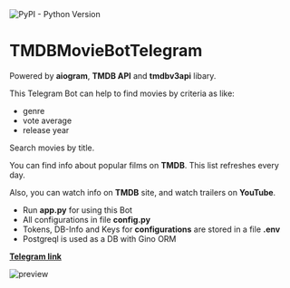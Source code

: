 <img alt="PyPI - Python Version" src="https://img.shields.io/pypi/pyversions/31?style=plastic">

# TMDBMovieBotTelegram
Powered by **aiogram**, **TMDB API** and **tmdbv3api** libary.

This Telegram Bot can help to find movies by criteria as like: 
- genre
- vote average
- release year

Search movies by title.

You can find info about popular films on **TMDB**. This list refreshes every day.

Also, you can watch info on **TMDB** site, and watch trailers on **YouTube**.



- Run **app.py** for using this Bot 
- All configurations in file **config.py**
- Tokens, DB-Info and Keys for **configurations** are stored in a file **.env**
- Postgreql is used as a DB with Gino ORM

**[Telegram link](https://t.me/IFITWILLWORKILEAVETHISNAMEOFBOT)**

![preview](media/preview.gif)
